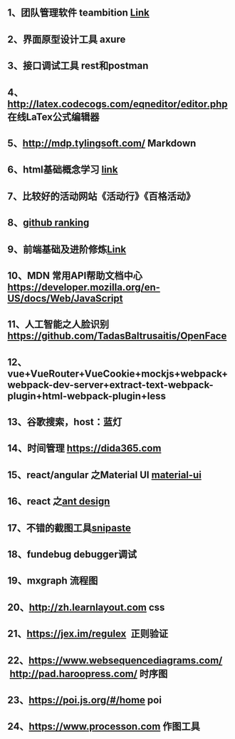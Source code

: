 
## 1、团队管理软件 teambition <a href="https://www.teambition.com">Link</a>
## 2、界面原型设计工具 axure ##
## 3、接口调试工具 rest和postman ##
## 4、http://latex.codecogs.com/eqneditor/editor.php 在线LaTex公式编辑器 
## 5、http://mdp.tylingsoft.com/ Markdown
## 6、html基础概念学习 <a href="https://www.jianshu.com/p/c3e1e39890fb?utm_source=hao.caibaojian.com/">link</a>
## 7、比较好的活动网站《活动行》《百格活动》
## 8、<a href='https://gitstar-ranking.com/'>github ranking</a>
## 9、前端基础及进阶修炼<a href='https://www.freecodecamp.cn/home'>Link</a>
## 10、MDN 常用API帮助文档中心 https://developer.mozilla.org/en-US/docs/Web/JavaScript
## 11、人工智能之人脸识别 https://github.com/TadasBaltrusaitis/OpenFace
## 12、vue+VueRouter+VueCookie+mockjs+webpack+webpack-dev-server+extract-text-webpack-plugin+html-webpack-plugin+less
## 13、谷歌搜索，host：蓝灯
## 14、时间管理 https://dida365.com
## 15、react/angular 之Material UI <a href="http://www.material-ui.com/#/components/raised-button">material-ui</a>
## 16、react 之<a href="https://ant.design/docs/react/getting-started-cn">ant design<a>
## 17、不错的截图工具<a href="https://zh.snipaste.com/">snipaste</a>
## 18、fundebug debugger调试
## 19、mxgraph 流程图
## 20、http://zh.learnlayout.com css
## 21、https://jex.im/regulex  正则验证
## 22、https://www.websequencediagrams.com/  http://pad.haroopress.com/ 时序图
## 23、https://poi.js.org/#/home poi
## 24、https://www.processon.com 作图工具
